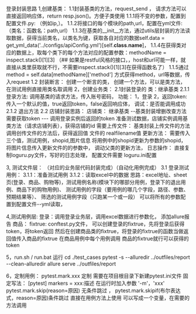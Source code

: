 登录封装思路
1,创建基类：
    1.1封装基类的方法，request_send ， 请求方法可以直接返回响应体，return resp.json()。方便子类使用
        1.1.1将不变的参数，配置到配置文件.py: （例如ip,）。
        1.1.2将接口的每个模块的path,url，配置在yml文件:（类名：函数名：path,url）
        1.1.3在基类的__init__方法，通过utils层封装的方法读取数据，获得当前类名，以类名为键，获取各自对应的数据self.data = get_yml_data('../configs/apiConfig.yml')[self.__class__.__name__]，
        1.1.4在获得类对应的数据上，取每个类下的每个方法对应的配置参数：methodName = inspect.stack()[1][3]  （## 如果是restful风格的接口，，host和url可能一样，就直接从类里获取就不行，不需要inspect.stack()[1][3]在获得函数名了）
        1.1.5通过method = self.data[methodName]['method'] 方式获得method，url等数据，传入request
    1.2 封装断言：
        创建一个断言的类，
        创建一个方法，可以是类方法， 在测试用例直接用类名取调用
2，创建业务类：
    2.1封装登录的 类：继承基类
        2.1.1 登录方法:
            调用基类的请求方法，传入账号密码，
            功能：
                1，登录
                2，返回token:  传入一个默认的值，true返回token，false返回响应体，
            调试：是否能调用成功
        2.1.2 退出方法
    2.2 店铺封装思路：
    店铺类：
        继承基类 --基类封装增删改查方法
        需要获取token --- 调用登录实例后返回的token
        准备测试数据，店铺实例调用基类方法（请求店铺列表），获得店铺的id
        需要上传文件：
            基类封装上传文件的方法
        调用创传文件的方法后，获得返回值 文件的 realfilename值
        更新方法：
            需要传入三个值，测试用例，shopid,图片信息
            将用例中的shopid更新为参数的shopid，
            将图片信息传入更新文件的的参数中，
            调动父类的更新方法，
    日志操作：
        直接复制loguru.py文件，写好的日志处理，
        配置文件需要 loguru.ini配置


3, 测试文件层： （对应的业务层代码封装完成）（自动化用例完成）
    3.1 登录测试用例：
        3.1.1：准备测试用例
        3.1.2：读取excel中的数据
            思路：excel地址、sheet页(登录、商品、购物等)，测试用例名称(模块下的哪部分用例，登录下的退出用例、商品下的购物用例)、
            测试用例的字段（要用例的哪几个字段，路径、参数、预期结果等）、
            筛选的测试用例字段（只跑某一个或一段）
        可以将所有的参数配置到配置文件--yml读取， 

4,测试用例层:
    登录：调用登录业务层，调用excel数据进行参数化，
            添加allure报告
    商品：
    fixtrue:
        conftest.py文件，
        可以创建登录的fixtrue，先将登录后获得token，将token返回 
        然后在创建商品类的fixtrue，将登录的fixtrue的函数当做返回值传入商品的fixtrue
        在商品用例中每个用例调用 商品的fixtrue就行可以获得的token
        
5，run.sh  /  run.bat 运行
    cd ./test_cases
    pytest -s --alluredir ../outfiles/report --clean-alluredir
    allure serve ../outfiles/report

6，定制用例：
    pytest.mark.xxx  定制
        需要在项目根目录下新建pytest.ini文件
        固定写法：
            [pytest]
            markers = 
            xxx:描述
        在运行时加入参数 '-m'，'xxx'
    pytest.mark.skip(reason=原因) 无条件跳过 ， pytest.mark.skipif(布尔表达式，reason=原因)条件跳过
        直接在用例方法上使用
        可以写成一个变量，在需要的方法调用